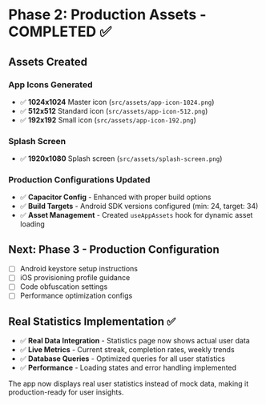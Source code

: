 # Phase 2: Production Assets - COMPLETED ✅

## Assets Created

### App Icons Generated
- ✅ **1024x1024** Master icon (`src/assets/app-icon-1024.png`)
- ✅ **512x512** Standard icon (`src/assets/app-icon-512.png`)  
- ✅ **192x192** Small icon (`src/assets/app-icon-192.png`)

### Splash Screen
- ✅ **1920x1080** Splash screen (`src/assets/splash-screen.png`)

### Production Configurations Updated
- ✅ **Capacitor Config** - Enhanced with proper build options
- ✅ **Build Targets** - Android SDK versions configured (min: 24, target: 34)
- ✅ **Asset Management** - Created `useAppAssets` hook for dynamic asset loading

## Next: Phase 3 - Production Configuration
- [ ] Android keystore setup instructions
- [ ] iOS provisioning profile guidance  
- [ ] Code obfuscation settings
- [ ] Performance optimization configs

## Real Statistics Implementation ✅
- ✅ **Real Data Integration** - Statistics page now shows actual user data
- ✅ **Live Metrics** - Current streak, completion rates, weekly trends
- ✅ **Database Queries** - Optimized queries for all user statistics
- ✅ **Performance** - Loading states and error handling implemented

The app now displays real user statistics instead of mock data, making it production-ready for user insights.